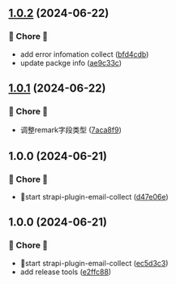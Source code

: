 ## [1.0.2](https://github.com/Liar0320/strapi-plugin-email-collect/compare/v1.0.1...v1.0.2) (2024-06-22)


### 🐛 Chore 🐛

* add error infomation collect ([bfd4cdb](https://github.com/Liar0320/strapi-plugin-email-collect/commit/bfd4cdbd729961166af0ac90e01e1a01dd84fa39))
* update packge info ([ae9c33c](https://github.com/Liar0320/strapi-plugin-email-collect/commit/ae9c33ccb0273b7254f0a2bd75e1c025c0ba1e51))

## [1.0.1](https://github.com/Liar0320/strapi-plugin-email-collect/compare/v1.0.0...v1.0.1) (2024-06-22)


### 🐛 Chore 🐛

* 调整remark字段类型 ([7aca8f9](https://github.com/Liar0320/strapi-plugin-email-collect/commit/7aca8f9775bafbbcfe814f75e129b0872f49ad24))

## 1.0.0 (2024-06-21)


### 🐛 Chore 🐛

* 🚀start strapi-plugin-email-collect ([d47e06e](https://github.com/Liar0320/strapi-plugin-email-collect/commit/d47e06e2dbc287466211b8a32c7b2fb654b4ab10))

## 1.0.0 (2024-06-21)


### 🐛 Chore 🐛

* 🚀start strapi-plugin-email-collect ([ec5d3c3](https://github.com/Liar0320/strapi-plugin-email-collect/commit/ec5d3c3f39136de781c9ad234c133fb6f91ad30e))
* add release tools ([e2ffc88](https://github.com/Liar0320/strapi-plugin-email-collect/commit/e2ffc883362c5d1968c2bd2bc5530be9bee6eb59))
